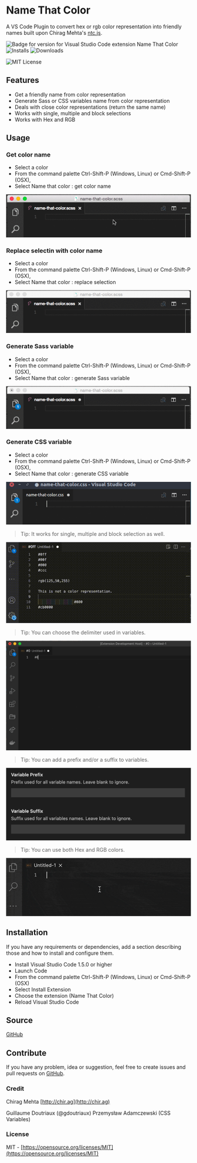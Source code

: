 # Name That Color

A VS Code Plugin to convert hex or rgb color representation into friendly names built upon Chirag Mehta's [ntc.js](http://chir.ag/projects/ntc/).

![Badge for version for Visual Studio Code extension Name That Color](https://vsmarketplacebadge.apphb.com/version/guillaumedoutriaux.name-that-color.svg?color=blue&style=flat-square&logo=visual-studio-code)
![Installs](https://vsmarketplacebadge.apphb.com/installs-short/guillaumedoutriaux.name-that-color.svg?color=blue&style=flat-square)
![Downloads](https://vsmarketplacebadge.apphb.com/downloads-short/guillaumedoutriaux.name-that-color.svg?color=blue&style=flat-square)

![MIT License](https://img.shields.io/github/license/guillaumedoutriaux/name-that-color?color=blue&style=flat-square)

## Features

- Get a friendly name from color representation
- Generate Sass or CSS variables name from color representation
- Deals with close color representations (return the same name)
- Works with single, multiple and block selections
- Works with Hex and RGB

## Usage

### Get color name

- Select a color
- From the command palette Ctrl-Shift-P (Windows, Linux) or Cmd-Shift-P (OSX),
- Select Name that color : get color name

![feature get color name](https://github.com/guillaumedoutriaux/name-that-color/raw/master/images/feature-get.gif)

### Replace selectin with color name

- Select a color
- From the command palette Ctrl-Shift-P (Windows, Linux) or Cmd-Shift-P (OSX),
- Select Name that color : replace selection

![feature replace color code with friendly name](https://github.com/guillaumedoutriaux/name-that-color/raw/master/images/feature-replace.gif)

### Generate Sass variable

- Select a color
- From the command palette Ctrl-Shift-P (Windows, Linux) or Cmd-Shift-P (OSX),
- Select Name that color : generate Sass variable

![feature generate sass variable](https://github.com/guillaumedoutriaux/name-that-color/raw/master/images/feature-sassvar.gif)

### Generate CSS variable

- Select a color
- From the command palette Ctrl-Shift-P (Windows, Linux) or Cmd-Shift-P (OSX),
- Select Name that color : generate CSS variable

![feature generate css variable](https://github.com/guillaumedoutriaux/name-that-color/raw/master/images/feature-cssvar.gif)

> Tip: It works for single, multiple and block selection as well.

![feature multiple selection](https://github.com/guillaumedoutriaux/name-that-color/raw/master/images/feature-multiple.gif)

> Tip: You can choose the delimiter used in variables.

![choose variable delimiter](https://github.com/guillaumedoutriaux/name-that-color/raw/master/images/settings-delimiter.gif)

> Tip: You can add a prefix and/or a suffix to variables.

![add variable prefix or suffix](https://github.com/guillaumedoutriaux/name-that-color/raw/master/images/prefix-suffix.png)

> Tip: You can use both Hex and RGB colors.

![hexadecimal and rgb colors are supported](https://github.com/guillaumedoutriaux/name-that-color/raw/master/images/feature-rgb.gif)

## Installation

If you have any requirements or dependencies, add a section describing those and how to install and configure them.

- Install Visual Studio Code 1.5.0 or higher
- Launch Code
- From the command palette Ctrl-Shift-P (Windows, Linux) or Cmd-Shift-P (OSX)
- Select Install Extension
- Choose the extension (Name That Color)
- Reload Visual Studio Code

## Source

[GitHub](https://github.com/guillaumedoutriaux/name-that-color)

## Contribute

If you have any problem, idea or suggestion, feel free to create issues and pull requests on [GitHub](https://github.com/guillaumedoutriaux/name-that-color).

### Credit

Chirag Mehta [http://chir.ag](http://chir.ag)

Guillaume Doutriaux (@gdoutriaux)
Przemysław Adamczewski (CSS Variables)

### License

MIT - [https://opensource.org/licenses/MIT](https://opensource.org/licenses/MIT)
